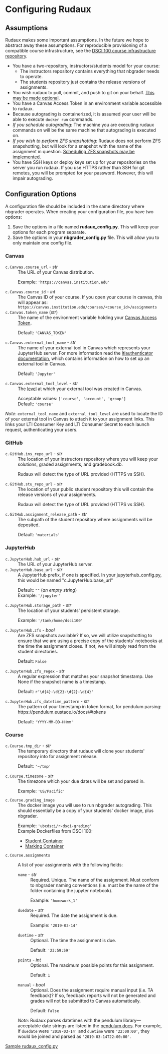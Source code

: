 # Configuring Rudaux

## Assumptions

Rudaux makes some important assumptions. In the future we hope to abstract away these assumptions. For reproducible provisioning of a compatible course infrastructure, see the [DSCI 100 course infrastructure repository](https://github.com/UBC-DSCI/dsci-100-infra).

<ul>
  <li>
    You have a two-repository, instructors/students model for your course:
    <ul>
      <li>The instructors repository contains everything that nbgrader needs to operate.</li>
      <li>The students repository just contains the release versions of assignments.</li>
    </ul>
  </li>
  <li>
    You wish rudaux to pull, commit, and push to git on your behalf.
    <a href='https://github.com/ubc-dsci/rudaux/issues/4'>This may be made optional</a>.
  </li>
  <li>You have a Canvas Access Token in an environment variable accessible to rudaux.</li>
  <li>Because autograding is containerized, it is assumed your user will be able to execute <code>docker run</code> commands. </li>
  <li><em>If you schedule autograding</em>: The machine you are executing rudaux commands on will be the same machine that autograding is executed on.</li>
  <li><em>If you wish to perform ZFS snapshotting</em>: Rudaux does not perform ZFS snapshotting, but will look for a snapshot with the name of the assignment in question. <a href='https://github.com/ubc-dsci/rudaux/issues/2'>Scheduling ZFS snapshots may be implemented</a>.</li>
  <li>You have SSH keys or deploy keys set up for your repositories on the server you run rudaux. If you use HTTPS rather than SSH for git remotes, you will be prompted for your password. However, this will impair autograding.</li>
</ul>

## Configuration Options

A configuration file should be included in the same directory where nbgrader operates. When creating your configuration file, you have two options:

1. Save the options in a file named **rudaux_config.py**. This will keep your options for each program separate.
2. Save the options in your **nbgrader_config.py** file. This will allow you to only maintain one config file.

### Canvas

<dl>
  <dt><code>c.Canvas.course_url</code> - <em>str</em></dt>
  <dd>
    The URL of your Canvas distribution.
    <p class='extra-dl-info'>
      Example: <code>'https://canvas.institution.edu'</code>
    </p>
  </dd>
  <dt><code>c.Canvas.course_id</code> - <em>int</em></dt>
  <dd>
    The Canvas ID of your course. If you open your course in canvas, this will appear as: <code>https://canvas.institution.edu/courses/&lt;course_id&gt;/assignments</code>
  </dd>
  <dt><code>c.Canvas.token_name</code> (<em>str</em>)</dt>
  <dd>
    The name of the environment variable holding your <a href='https://canvas.instructure.com/doc/api/file.oauth.html#manual-token-generation'>Canvas Access Token</a>.
    <p class='extra-dl-info'>
      Default: <code>'CANVAS_TOKEN'</code>
    </p>
  </dd>
  <dt><code>c.Canvas.external_tool_name</code> - <em>str</em></dt>
  <dd>
    The name of your external tool in Canvas which represents your JupyterHub server. For more information read the
    <a href='https://github.com/jupyterhub/ltiauthenticator#canvas'>ltiauthenticator documentation</a>, which contains information on how to set up an external tool in Canvas.
    <p class='extra-dl-info'>
      Default: <code>'Jupyter'</code>
    </p>
  </dt>
  <dt><code>c.Canvas.external_tool_level</code> - <em>str</em></dt>
  <dd>
    The
    <a href='https://canvas.instructure.com/doc/api/file.tools_intro.html'>level</a>
    at which your external tool was created in Canvas.
    <p class='extra-dl-info'>
      Acceptable values: <code>['course', 'account', 'group']</code>
      <br>
      Default: <code>'course'</code>
    </p>
  </dd>
</dl>

_Note_: `external_tool_name` and `external_tool_level` are used to locate the ID of your external tool in Canvas to attach it to your assignment links. This links your LTI Consumer Key and LTI Consumer Secret to each launch request, authenticating your users.

### GitHub

<dl>
  <dt><code>c.GitHub.ins_repo_url</code> - <em>str</em></dt>
  <dd>
    The location of your instructors repository where you will keep your solutions, graded assignments, and gradebook.db.
    <p class='extra-dl-info'>
      Rudaux will detect the type of URL provided (HTTPS vs SSH).
    </p>
  </dd>
  <dt><code>c.GitHub.stu_repo_url</code> - <em>str</em></dt>
  <dd>
    The location of your public student repository this will contain the release versions of your assignments.
    <p class='extra-dl-info'>
      Rudaux will detect the type of URL provided (HTTPS vs SSH).
    </p>
  </dd>
  <dt>
    <code>c.GitHub.assignment_release_path</code> - <em>str</em>
  </dt>
  <dd>
    The subpath of the student repository where assignments will be deposited.
    <p class='extra-dl-info'>
      Default: <code>'materials'</code>
    </p>
  </dd>
</dl>

### JupyterHub

<dl>
  <dt><code>c.JupyterHub.hub_url</code> - <em>str</em></dt>
  <dd>The URL of your JupyterHub server.</dd>
  <dt><code>c.JupyterHub.base_url</code> - <em>str</em></dt>
  <dd>
    A JupyterHub prefix, if one is specified. In your jupyterhub_config.py, this would be named "c.JupyterHub.base_url"
    <p class='extra-dl-info'>
      Default: <code>""</code> (<em>an empty string</em>)
      <br>
      Example: <code>'/jupyter'</code>
    </p>
  </dd>
  <dt><code>c.JupyterHub.storage_path</code> - <em>str</em></dt>
  <dd>
    The location of your students' persistent storage.
    <p class='extra-dl-info'>
      Example: <code>'/tank/home/dsci100'</code>
    </p>
  </dd>
  <dt><code>c.JupyterHub.zfs</code> - <em>bool</em></dt>
  <dd>
    Are ZFS snapshots available? If so, we will utilize snapshotting to ensure that we are using a precise copy of the students' notebooks at the time the assignment closes. If not, we will simply read from the student directories.
    <p class='extra-dl-info'>
      Default: <code>False</code>
    </p>
  </dd>
  <dt><code>c.JupyterHub.zfs_regex</code> - <em>str</em></dt>
  <dd>
    A regular expression that matches your snapshot timestamp. Use None if the snapshot name is a timestamp.
    <p class='extra-dl-info'>
      Default: <code>r'\d{4}-\d{2}-\d{2}-\d{4}'</code>
    </p>
  </dd>
  <dt><code>c.JupyterHub.zfs_datetime_pattern</code> - <em>str</em></dt>
  <dd>
    The pattern of your timestamp in token format, for pendulum parsing: https://pendulum.eustace.io/docs/#tokens
    <p class='extra-dl-info'>
      Default: <code>'YYYY-MM-DD-HHmm'</code>
    </p>
  </dd>
</dl>

### Course

<dl>
  <dt><code>c.Course.tmp_dir</code> - <em>str</em></dt>
  <dd>
    The temporary directory that rudaux will clone your students' repository into for assignment release.
    <p class="extra-dl-info">
      Default: <code>'~/tmp'</code>
    </p>
  </dd>
  <dt><code>c.Course.timezone</code> - <em>str</em></dt>
  <dd>
    The timezone which your due dates will be set and parsed in. 
    <p class="extra-dl-info">
      Example: <code>'US/Pacific'</code>
    </p>
  </dd>
  <dt><code>c.Course.grading_image</code></dt>
  <dd>
    The docker image you will use to run nbgrader autograding. This should essentially be a copy of your students' docker image, plus nbgrader. 
    <p class="extra-dl-info">
      Example: <code>'ubcdsci/r-dsci-grading'</code>
      <br>
      Example Dockerfiles from DSCI 100:
      <ul>
        <li>
          <a href='https://github.com/UBC-DSCI/docker-stacks/blob/master/r-dsci-100/Dockerfile'>Student Container</a>
        </li>
        <li>
          <a href='https://github.com/UBC-DSCI/docker-stacks/blob/master/r-dsci-grading/Dockerfile'>Marking Container</a>
        </li>
      </ul>
    </p>
  </dd>
  <dt><code>c.Course.assignments</code></dt>
  <dd>
    <p>A list of your assignments with the following fields:</p>
    <dl>
      <dt><code>name</code> - <em>str</em></dt>
      <dd>
        Required. Unique. The name of the assignment. Must conform to nbgrader naming conventions (i.e. must be the name of the folder containing the jupyter notebook).
        <p class="extra-dl-info">
          Example: <code>'homework_1'</code>
        </p>
      </dd>
      <dt><code>duedate</code> - <em>str</em></dt>
      <dd>
        Required. The date the assignment is due.
        <p class="extra-dl-info">
          Example: <code>'2019-03-14'</code>
        </p>
      </dd>
      <dt><code>duetime</code> - <em>str</em></dt>
      <dd>
        Optional. The time the assignment is due.
        <p class="extra-dl-info">
          Default: <code>'23:59:59'</code>
        </p>
      </dd>
      <dt><code>points</code> - <em>int</em></dt>
      <dd>
        Optional. The maximum possible points for this assignment.
        <p class="extra-dl-info">
          Default: <code>1</code>
        </p>
      </dd>
      <dt><code>manual</code> - <em>bool</em></dt>
      <dd>
        Optional. Does the assignment require manual input (i.e. TA feedback)? If so, feedback reports will not be generated and grades will not be submitted to Canvas automatically.
        <p class="extra-dl-info">
          Default: <code>False</code>
        </p>
      </dd>
    </dl>
    <p><em>Note</em>: Rudaux parses datetimes with the pendulum library&mdash;acceptable date strings are listed in the <a href='https://pendulum.eustace.io/docs/#parsing'>pendulum docs</a>. For example, if <code>duedate</code> were <code>'2019-03-14'</code> and <code>duetime</code> were <code>'22:00:00'</code>, they would be joined and parsed as <code>'2019-03-14T22:00:00'</code>.</p>
  </dd>
</dl>

[Sample rudaux_config.py](../examples/objects#sample-rudaux_configpy)
